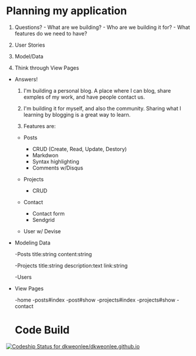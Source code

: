 # Planning my application
  
  1. Questions?
    - What are we building?
    - Who are we building it for?
    - What features do we need to have?

  2. User Stories

  3. Model/Data

  4. Think through View Pages

* Answers!
  
  1. I'm building a personal blog. A place where I can blog, share exmples of my work, and have people contact us.

  2. I'm building it for myself, and also the community. Sharing what I learning by blogging is a great way to learn. 

  3. Features are:
    - Posts
      - CRUD (Create, Read, Update, Destory)
      - Markdwon
      - Syntax highlighting
      - Comments w/Disqus

    - Projects
      - CRUD

    - Contact
      - Contact form
      - Sendgrid

    - User w/ Devise

* Modeling Data

  -Posts
    title:string
    content:string

  -Projects
    title:string
    description:text
    link:string

  -Users

* View Pages
  
  -home
  -posts#index
  -post#show
  -projects#index
  -projects#show
  -contact
  
  # Code Build
[ ![Codeship Status for dkweonlee/dkweonlee.github.io](https://app.codeship.com/projects/70154810-faa5-0134-e496-2a39d41c20b3/status?branch=master)](https://app.codeship.com/projects/211294)

